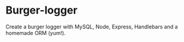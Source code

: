 # Burger-logger
Create a burger logger with MySQL, Node, Express, Handlebars and a homemade ORM (yum!). 
